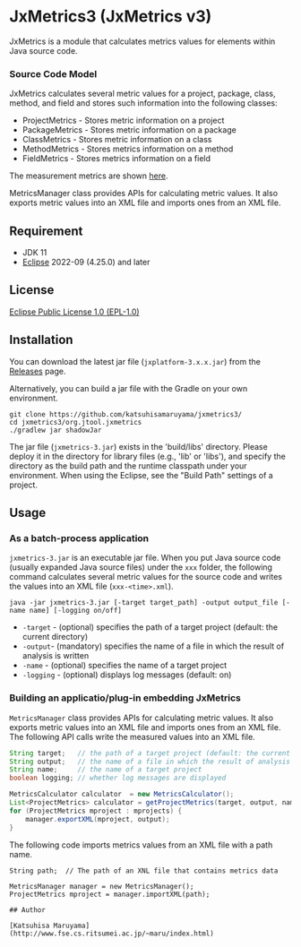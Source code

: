# JxMetrics3 (JxMetrics v3)

JxMetrics is a module that calculates metrics values for elements within Java source code. 

### Source Code Model 

JxMetrics calculates several metric values for a project, package, class, method, and field and stores such information into the following classes: 

* ProjectMetrics - Stores metric information on a project 
* PackageMetrics - Stores metric information on a package 
* ClassMetrics - Stores metric information on a class 
* MethodMetrics - Stores metrics information on a method 
* FieldMetrics - Stores metrics information on a field 

The measurement metrics are shown [here](<https://github.com/katsuhisamaruyama/jxmetrics/tree/master/org.jtool.jxmetrics/src/main/java/org/jtool/jxmetrics/measurement>).

MetricsManager class provides APIs for calculating metric values. It also exports metric values into an XML file and imports ones from an XML file.

## Requirement

* JDK 11 
* [Eclipse](https://www.eclipse.org/) 2022-09 (4.25.0) and later 

## License 

[Eclipse Public License 1.0 (EPL-1.0)](<https://opensource.org/licenses/eclipse-1.0.php>) 

## Installation

You can download the latest jar file (`jxplatform-3.x.x.jar`) 
from the [Releases](https://github.com/katsuhisamaruyama/jxplatform3/releases/latest) page.

Alternatively, you can build a jar file with the Gradle on your own environment. 

```
git clone https://github.com/katsuhisamaruyama/jxmetrics3/
cd jxmetrics3/org.jtool.jxmetrics
./gradlew jar shadowJar
```
The jar file (`jxmetrics-3.jar`) exists in the 'build/libs' directory. 
Please deploy it in the directory for library files (e.g., 'lib' or 'libs'), 
and specify the directory as the build path and the runtime classpath under your environment.
When using the Eclipse, see the "Build Path" settings of a project.

## Usage

### As a batch-process application

`jxmetrics-3.jar` is an executable jar file.
When you put Java source code (usually expanded Java source files) under the `xxx` folder,
the following command calculates several metric values for the source code and writes the values into an XML file (`xxx-<time>.xml`).

```
java -jar jxmetrics-3.jar [-target target_path] -output output_file [-name name] [-logging on/off]
```
* `-target` - (optional) specifies the path of a target project (default: the current directory) 
* `-output`- (mandatory) specifies the name of a file in which the result of analysis is written 
* `-name` - (optional) specifies the name of a target project 
* `-logging` - (optional) displays log messages (default: on)


### Building an applicatio/plug-in embedding JxMetrics

`MetricsManager` class provides APIs for calculating metric values. It also exports metric values into an XML file and imports ones from an XML file. The following API calls write the measured values into an XML file. 

```java
String target;   // the path of a target project (default: the current directory) 
String output;   // the name of a file in which the result of analysis is written 
String name;     // the name of a target project 
boolean logging; // whether log messages are displayed

MetricsCalculator calculator  = new MetricsCalculator();
List<ProjectMetrics> calculator = getProjectMetrics(target, output, name, logging);
for (ProjectMetrics mproject : mprojects) {
    manager.exportXML(mproject, output);
}
```

The following code imports metrics values from an XML file with a path name.

```
String path;  // The path of an XNL file that contains metrics data

MetricsManager manager = new MetricsManager();
ProjectMetrics mproject = manager.importXML(path);

## Author

[Katsuhisa Maruyama](http://www.fse.cs.ritsumei.ac.jp/~maru/index.html)
